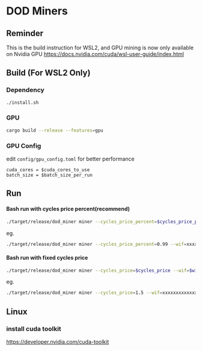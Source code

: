 # DOD Miners

## Reminder
This is the build instruction for WSL2, and GPU mining is now only available on Nvidia GPU
https://docs.nvidia.com/cuda/wsl-user-guide/index.html

## Build (For WSL2 Only)
### Dependency
```bash
./install.sh
```

### GPU
```bash
cargo build --release --features=gpu
```

### GPU Config
edit `config/gpu_config.toml` for better performance
```
cuda_cores = $cuda_cores_to_use
batch_size = $batch_size_per_run
```

## Run

#### Bash run with cycles price percent(recommend)
```bash
./target/release/dod_miner miner --cycles_price_percent=$cycles_price_percent --wif=$wif_priv_key

```
eg.
```bash
./target/release/dod_miner miner --cycles_price_percent=0.99 --wif=xxxxxxxxxxxxxxxxxxxxx
```

#### Bash run with fixed cycles price
```bash
./target/release/dod_miner miner --cycles_price=$cycles_price --wif=$wif_priv_key
```
eg.
```bash
./target/release/dod_miner miner --cycles_price=1.5 --wif=xxxxxxxxxxxxxxxxxxxxx
```

## Linux
### install cuda toolkit
https://developer.nvidia.com/cuda-toolkit